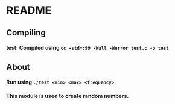 # README

## Compiling
#### test: Compiled using `cc -std=c99 -Wall -Werror test.c -o test`

## About
#### Run using `./test <min> <max> <frequency>`
#### This module is used to create random numbers.
